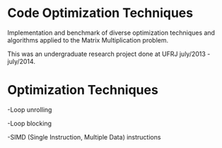 Code Optimization Techniques
==========================

Implementation and benchmark of diverse optimization techniques and algorithms applied to the Matrix Multiplication problem.

This was an undergraduate research project done at UFRJ july/2013 - july/2014.

Optimization Techniques
==========================

-Loop unrolling

-Loop blocking

-SIMD (Single Instruction, Multiple Data) instructions
